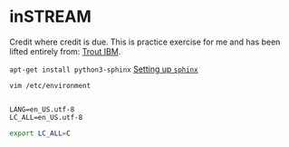 # inSTREAM

Credit where credit is due. This is practice exercise for me and has been lifted entirely from: [Trout IBM](https://d1wqtxts1xzle7.cloudfront.net/47523367/Individual-based_model_of_sympatric_popu20160726-21611-6yvtsh-libre.pdf?1469522355=&response-content-disposition=inline%3B+filename%3DIndividual_based_model_of_sympatric_popu.pdf&Expires=1706411296&Signature=Aa6g1hTVDyrfakx~2HpqpNZYo8yB-oOLPSA-2XY7hHb0UL1rD0GP6gdpZUJdsuUappMJsGfN-yE0C0QF-KcZSeaINo0EgGY2MD--9-6AMBcIjT7ky6bG1-9Tv8Bz6nbuM33vhWBIMJPwzqdNpjZBifaQvjICKm-vhGzMYfoUopiZYb0SmINj0w7aZZ8StNU5Sbe0MQkC1L9~HlnUperRpSdHKG5iS2b28Kij6IyOt3igeyESaVjD~FaQe7PKfHFL2ARczNDKAw~mfGUOWfyYSvrrDmVk5Y~WKSrlsG1pbmKBU3bm8HltXPBMJJP5CxfJ~9sSLZNeUtG05N52SfGA4g__&Key-Pair-Id=APKAJLOHF5GGSLRBV4ZA).

`apt-get install python3-sphinx`
[Setting up `sphinx`](https://www.youtube.com/watch?v=BWIrhgCAae0&t=210s) 

```
vim /etc/environment


LANG=en_US.utf-8
LC_ALL=en_US.utf-8
```

```bash
export LC_ALL=C
```